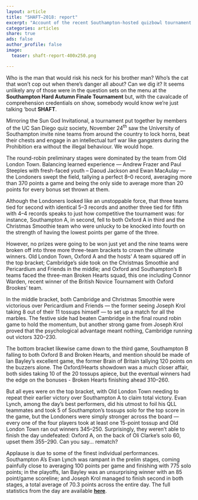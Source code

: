 ```yaml
---
layout: article
title: "SHAFT–2018: report"
excerpt: "Account of the recent Southampton-hosted quizbowl tournament."
categories: articles
share: true
ads: false
author_profile: false
image:
  teaser: shaft-report-400x250.png

---
```


Who is the man that would risk his neck for his brother man? Who’s the cat that won’t cop out when there’s danger all about? Can we dig it? It seems unlikely any of those were in the question sets on the menu at the **Southampton Hard Autumn Finale Tournament** but, with the cavalcade of comprehension credentials on show, somebody would know we’re just talking ‘bout **SHAFT**.

Mirroring the Sun God Invitational, a tournament put together by members of the UC San Diego quiz society, November 24<sup>th</sup> saw the University of Southampton invite nine teams from around the country to lock horns, beat their chests and engage in an intellectual turf war like gangsters during the Prohibition era without the illegal behaviour. We would hope.

The round-robin preliminary stages were dominated by the team from Old London Town. Balancing learned experience — Andrew Frazer and Paul Steeples with fresh-faced youth – Daoud Jackson and Ewan MacAulay — the Londoners swept the field, tallying a perfect 8–0 record, averaging more than 370 points a game and being the only side to average more than 20 points for every bonus set thrown at them.

Although the Londoners looked like an unstoppable force, that three teams tied for second with identical 5–3 records and another three tied for fifth with 4–4 records speaks to just how competitive the tournament was: for instance, Southampton A, in second, fell to both Oxford A in third and the Christmas Smoothie team who were unlucky to be knocked into fourth on the strength of having the lowest points per game of the three. 

However, no prizes were going to be won just yet and the nine teams were broken off into three more three-team brackets to crown the ultimate winners. Old London Town, Oxford A and the hosts’ A team squared off in the top bracket; Cambridge’s side took on the Christmas Smoothie and Pericardium and Friends in the middle; and Oxford and Southampton’s B teams faced the three-man Broken Hearts squad, this one including Connor Warden, recent winner of the British Novice Tournament with Oxford Brookes’ team.

In the middle bracket, both Cambridge and Christmas Smoothie were victorious over Pericardium and Friends — the former seeing Joseph Krol taking 8 out of their 11 tossups himself — to set up a match for all the marbles. The festive side had beaten Cambridge in the final round robin game to hold the momentum, but another strong game from Joseph Krol proved that the psychological advantage meant nothing, Cambridge running out victors 320–230.

The bottom bracket likewise came down to the third game, Southampton B falling to both Oxford B and Broken Hearts, and mention should be made of Ian Bayley’s excellent game, the former Brain of Britain tallying 120 points on the buzzers alone. The Oxford/Hearts showdown was a much closer affair, both sides taking 10 of the 20 tossups apiece, but the eventual winners had the edge on the bonuses - Broken Hearts finishing ahead 310–260.

But all eyes were on the top bracket, with Old London Town needing to repeat their earlier victory over Southampton A to claim total victory. Evan Lynch, among the day’s best performers, did his utmost to foil his QLL teammates and took 5 of Southampton’s tossups solo for the top score in the game, but the Londoners were simply stronger across the board — every one of the four players took at least one 15-point tossup and Old London Town ran out winners 345–250. Surprisingly, they weren’t able to finish the day undefeated: Oxford A, on the back of Oli Clarke’s solo 60, upset them 355–290. Can you say... rematch?

Applause is due to some of the finest individual performances. Southampton A’s Evan Lynch was rampant in the prelim stages, coming painfully close to averaging 100 points per game and finishing with 775 solo points; in the playoffs, Ian Bayley was an unsurprising winner with an 85 point/game scoreline; and Joseph Krol managed to finish second in both stages, a total average of 70.3 points across the entire day. The full statistics from the day are available [**here**](http://hsquizbowl.org/db/tournaments/5451/).
